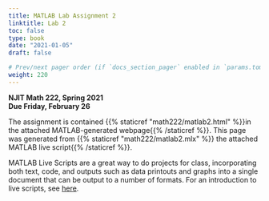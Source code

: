 ```yaml
---
title: MATLAB Lab Assignment 2
linktitle: Lab 2
toc: false
type: book
date: "2021-01-05"
draft: false

# Prev/next pager order (if `docs_section_pager` enabled in `params.toml`)
weight: 220
---
```


__NJIT Math 222, Spring 2021__  
__Due Friday, February 26__ 

The assignment is contained {{% staticref "math222/matlab2.html" %}}in the attached MATLAB-generated webpage{{% /staticref %}}. This page was generated from {{% staticref "math222/matlab2.mlx" %}} the attached MATLAB live script{{% /staticref %}}. 

MATLAB Live Scripts are a great way to do projects for class, incorporating both text, code, and outputs such as data printouts and graphs into a single document that can be output to a number of formats. For an introduction to live scripts, see [here](https://www.mathworks.com/help/matlab/matlab_prog/what-is-a-live-script-or-function.html).



